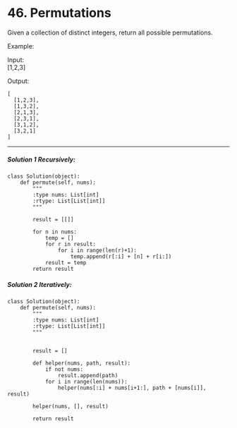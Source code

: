 # 46. Permutations

Given a collection of distinct integers, return all possible permutations.

Example:

Input:  
[1,2,3]  

Output:  

    [
      [1,2,3],
      [1,3,2],
      [2,1,3],
      [2,3,1],
      [3,1,2],
      [3,2,1]
    ]
---

##### Solution 1 Recursively:
	class Solution(object):
        def permute(self, nums):
            """
            :type nums: List[int]
            :rtype: List[List[int]]
            """
            
            result = [[]]

            for n in nums:
                temp = []
                for r in result:
                    for i in range(len(r)+1):
                        temp.append(r[:i] + [n] + r[i:])
                result = temp
            return result 
        
        
##### Solution 2 Iteratively:

	class Solution(object):
        def permute(self, nums):
            """
            :type nums: List[int]
            :rtype: List[List[int]]
            """


            result = []
            
            def helper(nums, path, result):
                if not nums:
                    result.append(path)
                for i in range(len(nums)):
                    helper(nums[:i] + nums[i+1:], path + [nums[i]], result)
                    
            helper(nums, [], result)
            
            return result 